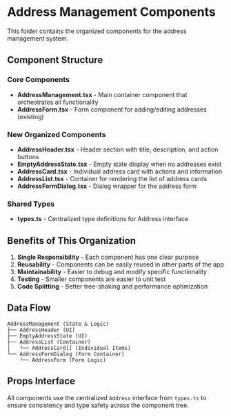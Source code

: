 # Address Management Components

This folder contains the organized components for the address management system.

## Component Structure

### Core Components
- **AddressManagement.tsx** - Main container component that orchestrates all functionality
- **AddressForm.tsx** - Form component for adding/editing addresses (existing)

### New Organized Components
- **AddressHeader.tsx** - Header section with title, description, and action buttons
- **EmptyAddressState.tsx** - Empty state display when no addresses exist
- **AddressCard.tsx** - Individual address card with actions and information
- **AddressList.tsx** - Container for rendering the list of address cards
- **AddressFormDialog.tsx** - Dialog wrapper for the address form

### Shared Types
- **types.ts** - Centralized type definitions for Address interface

## Benefits of This Organization

1. **Single Responsibility** - Each component has one clear purpose
2. **Reusability** - Components can be easily reused in other parts of the app
3. **Maintainability** - Easier to debug and modify specific functionality
4. **Testing** - Smaller components are easier to unit test
5. **Code Splitting** - Better tree-shaking and performance optimization

## Data Flow

```
AddressManagement (State & Logic)
├── AddressHeader (UI)
├── EmptyAddressState (UI)
├── AddressList (Container)
│   └── AddressCard[] (Individual Items)
└── AddressFormDialog (Form Container)
    └── AddressForm (Form Logic)
```

## Props Interface

All components use the centralized `Address` interface from `types.ts` to ensure consistency and type safety across the component tree.

